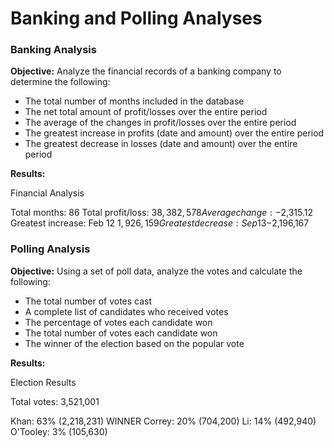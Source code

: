 # Banking and Polling Analyses

### Banking Analysis

**Objective:**  Analyze the financial records of a banking company to determine the following:
  -  The total number of months included in the database
  -  The net total amount of profit/losses over the entire period
  -  The average of the changes in profit/losses over the entire period
  -  The greatest increase in profits (date and amount) over the entire period
  -  The greatest decrease in losses (date and amount) over the entire period
  
**Results:**

Financial Analysis

  Total months:  86
  Total profit/loss:  $38,382,578
  Average change:  -$2,315.12
  Greatest increase:  Feb 12  $1,926,159
  Greatest decrease:  Sep 13  -$2,196,167
  

### Polling Analysis

**Objective:**  Using a set of poll data, analyze the votes and calculate the following:
  -  The total number of votes cast
  -  A complete list of candidates who received votes
  -  The percentage of votes each candidate won
  -  The total number of votes each candidate won
  -  The winner of the election based on the popular vote

**Results:**

Election Results

  Total votes:  3,521,001

  Khan:  63% (2,218,231)  WINNER
  Correy:  20%  (704,200)
  Li:  14%  (492,940)
  O'Tooley:  3%  (105,630)

